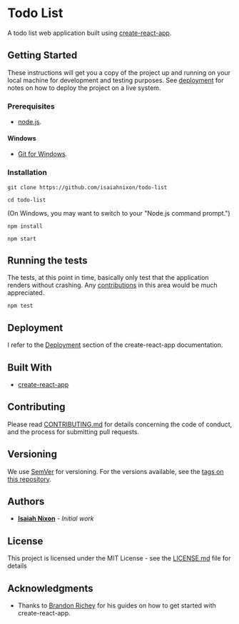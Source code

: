 # Todo List

A todo list web application built using [create-react-app](https://github.com/facebookincubator/create-react-app).

## Getting Started

These instructions will get you a copy of the project up and running on your local machine for development and testing purposes. See [deployment](#deployment) for notes on how to deploy the project on a live system.

### Prerequisites

* [node.js](https://nodejs.org/en/).

#### Windows

* [Git for Windows](https://git-for-windows.github.io/).

### Installation

```
git clone https://github.com/isaiahnixon/todo-list
```

```
cd todo-list
```

(On Windows, you may want to switch to your "Node.js command prompt.")

```
npm install
```

```
npm start
```

## Running the tests

The tests, at this point in time, basically only test that the application renders without crashing. Any [contributions](#contributing) in this area would be much appreciated.

```
npm test
```

## Deployment

I refer to the [Deployment](https://github.com/facebookincubator/create-react-app/blob/master/packages/react-scripts/template/README.md#deployment) section of the create-react-app documentation.

## Built With

* [create-react-app](https://github.com/facebookincubator/create-react-app)

## Contributing

Please read [CONTRIBUTING.md](CONTRIBUTING.md) for details concerning the code of conduct, and the process for submitting pull requests.

## Versioning

We use [SemVer](http://semver.org/) for versioning. For the versions available, see the [tags on this repository](https://github.com/isaiahnixon/todo-list/tags).

## Authors

* **[Isaiah Nixon](https://github.com/isaiahnixon)** - *Initial work*

## License

This project is licensed under the MIT License - see the [LICENSE.md](LICENSE.md) file for details

## Acknowledgments

* Thanks to [Brandon Richey](https://medium.com/@diamondgfx) for his guides on how to get started with create-react-app.
